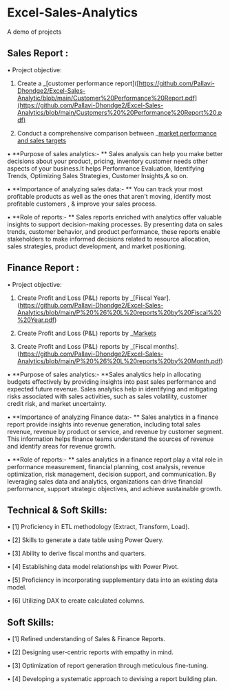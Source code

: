 # Excel-Sales-Analytics
A demo of projects
## Sales Report :

•	Project objective:
1. Create a _[customer performance report]([https://github.com/Pallavi-Dhondge2/Excel-Sales-Analytic/blob/main/Customer%20Performance%20Report.pdf](https://github.com/Pallavi-Dhondge2/Excel-Sales-Analytics/blob/main/Customers%20%20Performance%20Report%20.pdf)
  
2. Conduct a comprehensive comparison between _[market performance and sales targets](https://github.com/Pallavi-Dhondge2/Excel-Sales-Analytics/blob/main/Market%20Performances%20vs%20Target%20excel%20file%20-%20.pdf)
   
•	**Purpose of sales analytics:- ** Sales analysis can help you make better decisions about your product, pricing, inventory customer needs other aspects of your                                           business.It helps Performance Evaluation, Identifying Trends, Optimizing Sales Strategies, Customer Insights,& so on.

•	**Importance of analyzing sales data:- ** You can track your most profitable products as well as the ones that aren't moving, identify most profitable customers , &                                               improve your sales process.

•	**Role of reports:- ** Sales reports enriched with analytics offer valuable insights to support decision-making processes. By presenting data on sales trends,                                 customer behavior, and product performance, these reports enable stakeholders to make informed decisions related to resource allocation, sales                          strategies, product development, and market positioning.

## Finance Report :

•	Project objective:
1. Create Profit and Loss (P&L) reports by _[Fiscal Year].(https://github.com/Pallavi-Dhondge2/Excel-Sales-Analytics/blob/main/P%20%26%20L%20reports%20by%20Fiscal%20%20Year.pdf)
   
2. Create Profit and Loss (P&L) reports by _[Markets](https://github.com/Pallavi-Dhondge2/Excel-Sales-Analytics/blob/main/P%20%26%20L%20reports%20for%20markets.pdf)
  
3. Create Profit and Loss (P&L) reports by _[Fiscal months]. (https://github.com/Pallavi-Dhondge2/Excel-Sales-Analytics/blob/main/P%20%26%20L%20reports%20by%20Month.pdf)
   
•	**Purpose of sales analytics:- **Sales analytics help in allocating budgets effectively by providing insights into past sales performance and expected future                                            revenue. Sales analytics help in identifying and mitigating risks associated with sales activities, such as sales volatility,                                           customer credit risk, and market uncertainty.

•	**Importance of analyzing Finance data:- ** Sales analytics in a finance report provide insights into revenue generation, including total sales revenue, revenue by                                                 product or service, and revenue by customer segment. This information helps finance teams understand the sources of                                                     revenue and identify areas for revenue growth.

•	**Role of reports:- ** sales analytics in a finance report play a vital role in performance measurement, financial planning, cost analysis, revenue optimization,                              risk management, decision support, and communication. By leveraging sales data and analytics, organizations can drive financial performance,                            support strategic objectives, and achieve sustainable growth.

## Technical & Soft Skills:
•	[1] Proficiency in ETL methodology (Extract, Transform, Load).

•	[2] Skills to generate a date table using Power Query.

•	[3] Ability to derive fiscal months and quarters.

•	[4] Establishing data model relationships with Power Pivot.

•	[5] Proficiency in incorporating supplementary data into an existing data model.

•	[6] Utilizing DAX to create calculated columns.


## Soft Skills:
•	[1] Refined understanding of Sales & Finance Reports.

•	[2] Designing user-centric reports with empathy in mind.

•	[3] Optimization of report generation through meticulous fine-tuning.

•	[4] Developing a systematic approach to devising a report building plan.


